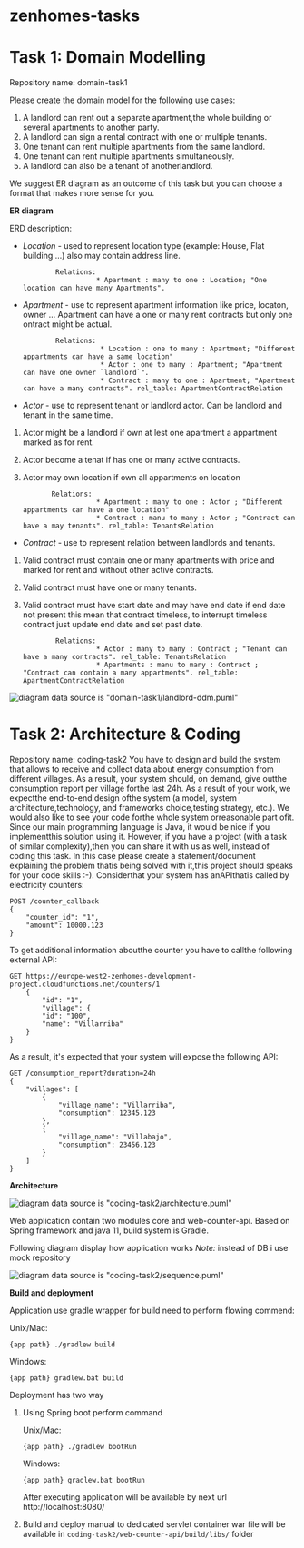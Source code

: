 # zenhomes-tasks

# **Task 1: Domain Modelling**

Repository name: domain-task1

Please create the domain model for the following use cases:
1. A landlord can rent out a separate apartment,the whole building or several apartments to another
party.
2. A landlord can sign a rental contract with one or multiple tenants.
3. One tenant can rent multiple apartments from the same landlord.
4. One tenant can rent multiple apartments simultaneously.
5. A landlord can also be a tenant of anotherlandlord.
  
We suggest ER diagram as an outcome of this task but you can choose a format that makes more sense
for you.

**ER diagram**

ERD description:

* *Location* - used to represent location type (example: House, Flat building ...) also may contain address line.

              Relations: 
                        * Apartment : many to one : Location; "One location can have many Apartments".
              
* *Apartment* - use to represent apartment information like price, locaton, owner ...
                Apartment can have a one or many rent contracts but only one ontract might be actual.

              Relations: 
                         * Location : one to many : Apartment; "Different appartments can have a same location"
                         * Actor : one to many : Apartment; "Apartment can have one owner `landlord`".
                         * Contract : many to one : Apartment; "Apartment can have a many contracts". rel_table: ApartmentContractRelation
                         
                         
* *Actor* - use to represent tenant or landlord actor. Can be landlord and tenant in the same time.
    
1. Actor might be a landlord if own at lest one apartment a appartment marked as for rent.
2. Actor become a tenat if has one or many active contracts.
3. Actor may own location if own all appartments on location 
            
              Relations: 
                         * Apartment : many to one : Actor ; "Different appartments can have a one location"
                         * Contract : manu to many : Actor ; "Contract can have a may tenants". rel_table: TenantsRelation
                         
* *Contract* - use to represent relation between landlords and tenants.
1. Valid contract must contain one or many apartments with price and marked for rent and without other active contracts. 
2. Valid contract must have one or many tenants.
3. Valid contract must have start date and may have end date if end date not present this mean that contract timeless, to interrupt timeless contract just update end date and set past date.
               
               Relations: 
                         * Actor : many to many : Contract ; "Tenant can have a many contracts". rel_table: TenantsRelation
                         * Apartments : manu to many : Contract ; "Contract can contain a many appartments". rel_table: ApartmentContractRelation
               

![diagram data source is "domain-task1/landlord-ddm.puml"](http://www.plantuml.com/plantuml/proxy?cache=no&src=https://raw.githubusercontent.com/G-Art/zenhomes-task/master/domain-task1/landlord-ddm.puml)

# **Task 2: Architecture & Coding**

Repository name: coding-task2
You have to design and build the system that allows to receive and collect data about energy consumption
from different villages. As a result, your system should, on demand, give outthe consumption report per
village forthe last 24h. As a result of your work, we expectthe end-to-end design ofthe system (a model,
system architecture,technology, and frameworks choice,testing strategy, etc.). We would also like to see
your code forthe whole system orreasonable part ofit. Since our main programming language is Java, it
would be nice if you implementthis solution using it. However, if you have a project (with a task of similar
complexity),then you can share it with us as well, instead of coding this task. In this case please create a
statement/document explaining the problem thatis being solved with it,this project should speaks for
your code skills :-).
Considerthat your system has anAPIthatis called by electricity counters:

    POST /counter_callback
    {
        "counter_id": "1",
        "amount": 10000.123
    }

To get additional information aboutthe counter you have to callthe following external API:

    GET https://europe-west2-zenhomes-development-project.cloudfunctions.net/counters/1
        {
            "id": "1",
            "village": {
            "id": "100",
            "name": "Villarriba"
        }
    }

As a result, it's expected that your system will expose the following API:

    GET /consumption_report?duration=24h
    {
        "villages": [
            {
                "village_name": "Villarriba",
                "consumption": 12345.123
            },
            {
                "village_name": "Villabajo",
                "consumption": 23456.123
            }
        ]
    }
    
    
**Architecture**

![diagram data source is "coding-task2/architecture.puml"](http://www.plantuml.com/plantuml/proxy?cache=no&src=https://raw.githubusercontent.com/G-Art/zenhomes-task/master/coding-task2/arhitercture.puml)

Web application contain two modules core and web-counter-api.
Based on Spring framework and java 11, build system is Gradle.

Following diagram display how application works 
*Note:* instead of DB i use mock repository

![diagram data source is "coding-task2/sequence.puml"](http://www.plantuml.com/plantuml/proxy?cache=no&src=https://raw.githubusercontent.com/G-Art/zenhomes-task/master/coding-task2/sequence.puml)


**Build and deployment**

Application use gradle wrapper for build need to perform flowing commend:

Unix/Mac:

    {app path} ./gradlew build

Windows:
    
    {app path} gradlew.bat build

Deployment has two way 
 1. Using Spring boot perform command
        
    Unix/Mac:
    
        {app path} ./gradlew bootRun
    
    Windows:
        
        {app path} gradlew.bat bootRun
    
    After executing application will be available by next url http://localhost:8080/ 

 2. Build and deploy manual to dedicated servlet container
    war file will be available in `coding-task2/web-counter-api/build/libs/` folder